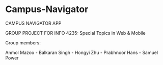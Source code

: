 # Campus-Navigator

CAMPUS NAVIGATOR APP

GROUP PROJECT FOR INFO 4235: Special Topics in Web & Mobile



Group members:

Anmol Mazoo - Balkaran Singh - Hongyi Zhu - Prabhnoor Hans - Samuel Power


